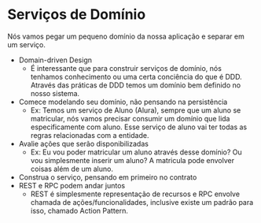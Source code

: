 # Serviços de Domínio

Nós vamos pegar um pequeno domínio da nossa aplicação e separar em um serviço.

- Domain-driven Design
  - É interessante que para construir serviços de domínio, nós tenhamos conhecimento ou uma certa conciência do que é DDD. Através das práticas de DDD temos um domínio bem definido no nosso sistema.
- Comece modelando seu domínio, não pensando na persistência
  - Ex: Temos um serviço de Aluno (Alura), sempre que um aluno se matricular, nós vamos precisar consumir um domínio que lida especificamente com aluno. Esse serviço de aluno vai ter todas as regras relacionadas com a entidade.
- Avalie ações que serão disponibilizadas
  - Ex: Eu vou poder matricular um aluno através desse domínio? Ou vou simplesmente inserir um aluno? A matricula pode envolver coisas além de um aluno.
- Construa o serviço, pensando em primeiro no contrato
- REST e RPC podem andar juntos
  - REST é simplesmente representação de recursos e RPC envolve chamada de ações/funcionalidades, inclusive existe um padrão para isso, chamado Action Pattern.
